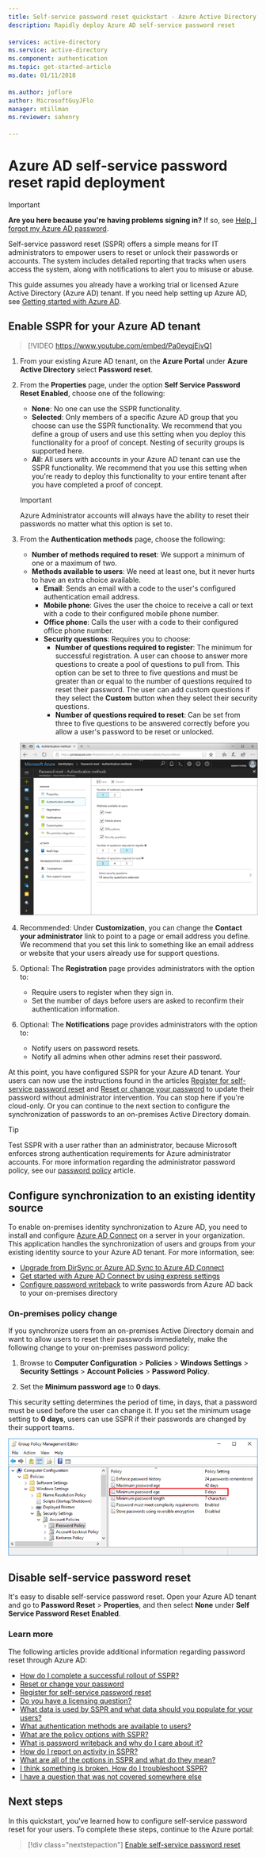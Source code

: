 ```yaml
---
title: Self-service password reset quickstart - Azure Active Directory
description: Rapidly deploy Azure AD self-service password reset

services: active-directory
ms.service: active-directory
ms.component: authentication
ms.topic: get-started-article
ms.date: 01/11/2018

ms.author: joflore
author: MicrosoftGuyJFlo
manager: mtillman
ms.reviewer: sahenry

---
```

# Azure AD self-service password reset rapid deployment

> [!IMPORTANT]
> **Are you here because you're having problems signing in?** If so, see [Help, I forgot my Azure AD password](../active-directory-passwords-update-your-own-password.md).

Self-service password reset (SSPR) offers a simple means for IT administrators to empower users to reset or unlock their passwords or accounts. The system includes detailed reporting that tracks when users access the system, along with notifications to alert you to misuse or abuse.

This guide assumes you already have a working trial or licensed Azure Active Directory (Azure AD) tenant. If you need help setting up Azure AD, see [Getting started with Azure AD](../get-started-azure-ad.md).

## Enable SSPR for your Azure AD tenant

> [!VIDEO https://www.youtube.com/embed/Pa0eyqjEjvQ]

1. From your existing Azure AD tenant, on the **Azure Portal** under **Azure Active Directory** select **Password reset**.

2. From the **Properties** page, under the option **Self Service Password Reset Enabled**, choose one of the following:
   * **None**: No one can use the SSPR functionality.
   * **Selected**: Only members of a specific Azure AD group that you choose can use the SSPR functionality. We recommend that you define a group of users and use this setting when you deploy this functionality for a proof of concept. Nesting of security groups is supported here.
   * **All**: All users with accounts in your Azure AD tenant can use the SSPR functionality. We recommend that you use this setting when you're ready to deploy this functionality to your entire tenant after you have completed a proof of concept.

   > [!IMPORTANT]
   > Azure Administrator accounts will always have the ability to reset their passwords no matter what this option is set to. 

3. From the **Authentication methods** page, choose the following:
   * **Number of methods required to reset**: We support a minimum of one or a maximum of two.
   * **Methods available to users**: We need at least one, but it never hurts to have an extra choice available.
      * **Email**: Sends an email with a code to the user's configured authentication email address.
      * **Mobile phone**: Gives the user the choice to receive a call or text with a code to their configured mobile phone number.
      * **Office phone**: Calls the user with a code to their configured office phone number.
      * **Security questions**: Requires you to choose:
         * **Number of questions required to register**: The minimum for successful registration. A user can choose to answer more questions to create a pool of questions to pull from. This option can be set to three to five questions and must be greater than or equal to the number of questions required to reset their password. The user can add custom questions if they select the **Custom** button when they select their security questions.
         * **Number of questions required to reset**: Can be set from three to five questions to be answered correctly before you allow a user's password to be reset or unlocked.
            
    ![Authentication][Authentication]

4. Recommended: Under **Customization**, you can change the **Contact your administrator** link to point to a page or email address you define. We recommend that you set this link to something like an email address or website that your users already use for support questions.

5. Optional: The **Registration** page provides administrators with the option to:
   * Require users to register when they sign in.
   * Set the number of days before users are asked to reconfirm their authentication information.

6. Optional: The **Notifications** page provides administrators with the option to:
   * Notify users on password resets.
   * Notify all admins when other admins reset their password.

At this point, you have configured SSPR for your Azure AD tenant. Your users can now use the instructions found in the articles [Register for self-service password reset](../active-directory-passwords-reset-register.md) and [Reset or change your password](../active-directory-passwords-update-your-own-password.md) to update their password without administrator intervention. You can stop here if you're cloud-only. Or you can continue to the next section to configure the synchronization of passwords to an on-premises Active Directory domain.

> [!TIP]
> Test SSPR with a user rather than an administrator, because Microsoft enforces strong authentication requirements for Azure administrator accounts. For more information regarding the administrator password policy, see our [password policy](concept-sspr-policy.md#administrator-password-policy-differences) article.

## Configure synchronization to an existing identity source

To enable on-premises identity synchronization to Azure AD, you need to install and configure [Azure AD Connect](./../connect/active-directory-aadconnect.md) on a server in your organization. This application handles the synchronization of users and groups from your existing identity source to your Azure AD tenant. For more information, see:

* [Upgrade from DirSync or Azure AD Sync to Azure AD Connect](./../connect/active-directory-aadconnect-dirsync-deprecated.md)
* [Get started with Azure AD Connect by using express settings](./../connect/active-directory-aadconnect-get-started-express.md)
* [Configure password writeback](howto-sspr-writeback.md#configure-password-writeback) to write passwords from Azure AD back to your on-premises directory

### On-premises policy change

If you synchronize users from an on-premises Active Directory domain and want to allow users to reset their passwords immediately, make the following change to your on-premises password policy:

1. Browse to **Computer Configuration** > **Policies** > **Windows Settings** > **Security Settings** > **Account Policies** > **Password Policy**.

2. Set the **Minimum password age** to  **0 days**.

This security setting determines the period of time, in days, that a password must be used before the user can change it. If you set the minimum usage setting to **0 days**, users can use SSPR if their passwords are changed by their support teams.

![Policy][Policy]

## Disable self-service password reset

It's easy to disable self-service password reset. Open your Azure AD tenant and go to **Password Reset** > **Properties**, and then select **None** under **Self Service Password Reset Enabled**.

### Learn more
The following articles provide additional information regarding password reset through Azure AD:

* [How do I complete a successful rollout of SSPR?](howto-sspr-deployment.md)
* [Reset or change your password](../active-directory-passwords-update-your-own-password.md)
* [Register for self-service password reset](../active-directory-passwords-reset-register.md)
* [Do you have a licensing question?](concept-sspr-licensing.md)
* [What data is used by SSPR and what data should you populate for your users?](howto-sspr-authenticationdata.md)
* [What authentication methods are available to users?](concept-sspr-howitworks.md#authentication-methods)
* [What are the policy options with SSPR?](concept-sspr-policy.md)
* [What is password writeback and why do I care about it?](howto-sspr-writeback.md)
* [How do I report on activity in SSPR?](howto-sspr-reporting.md)
* [What are all of the options in SSPR and what do they mean?](concept-sspr-howitworks.md)
* [I think something is broken. How do I troubleshoot SSPR?](active-directory-passwords-troubleshoot.md)
* [I have a question that was not covered somewhere else](active-directory-passwords-faq.md)

## Next steps

In this quickstart, you’ve learned how to configure self-service password reset for your users. To complete these steps, continue to the Azure portal:

> [!div class="nextstepaction"]
> [Enable self-service password reset](https://aad.portal.azure.com/#blade/Microsoft_AAD_IAM/ActiveDirectoryMenuBlade/PasswordReset)

[Authentication]: ./media/quickstart-sspr/sspr-authentication-methods.png "Azure AD authentication methods available and the quantity required"
[Policy]: ./media/quickstart-sspr/password-policy.png "On-premises password Group Policy set to 0 days"

